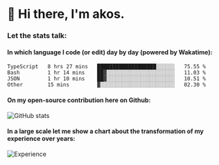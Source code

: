# 👋 Hi there, I'm akos. 


### Let the stats talk:


#### In which language I code (or edit) day by day (powered by Wakatime): 

<!--START_SECTION:waka-->

```text
TypeScript   8 hrs 27 mins   ███████████████████░░░░░░   75.55 %
Bash         1 hr 14 mins    ██▓░░░░░░░░░░░░░░░░░░░░░░   11.03 %
JSON         1 hr 10 mins    ██▓░░░░░░░░░░░░░░░░░░░░░░   10.51 %
Other        15 mins         ▓░░░░░░░░░░░░░░░░░░░░░░░░   02.30 %
```

<!--END_SECTION:waka-->

#### On my open-source contribution here on Github:
 
![GitHub stats](https://github-readme-stats.vercel.app/api?username=akosbalasko)

#### In a large scale let me show a chart about the transformation of my experience over years:   

![Experience](https://cr-skills-chart-widget.azurewebsites.net/api/api?username=akosbalasko)
